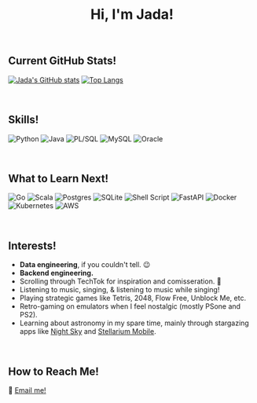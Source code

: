<div align="center">
<h1>Hi, I'm Jada!</h1>
</div>

</br>

## Current GitHub Stats!
[![Jada's GitHub stats](https://github-readme-stats.vercel.app/api?username=megaultraok&hide_title=true&show_icons=true&hide=issues,contribs)](https://github.com/megaultraok/github-readme-stats)
[![Top Langs](https://github-readme-stats.vercel.app/api/top-langs/?username=megaultraok&layout=compact&hide_title=true&exclude_repo=dotfiles)](https://github.com/megaultraok/github-readme-stats)

</br>

## Skills!

![Python](https://img.shields.io/badge/python-3670A0?style=for-the-badge&logo=python&logoColor=ffdd54)
![Java](https://img.shields.io/badge/java-%23ED8B00.svg?style=for-the-badge&logo=java&logoColor=white)
![PL/SQL](https://img.shields.io/badge/PLSQL-F80000?style=for-the-badge&logo=oracle&logoColor=black)
![MySQL](https://img.shields.io/badge/mysql-%2300f.svg?style=for-the-badge&logo=mysql&logoColor=white)
![Oracle](https://img.shields.io/badge/Oracle-F80000?style=for-the-badge&logo=oracle&logoColor=white)

</br>

## What to Learn Next!

![Go](https://img.shields.io/badge/go-%2300ADD8.svg?style=for-the-badge&logo=go&logoColor=white)
![Scala](https://img.shields.io/badge/scala-%23DC322F.svg?style=for-the-badge&logo=scala&logoColor=white)
![Postgres](https://img.shields.io/badge/postgres-%23316192.svg?style=for-the-badge&logo=postgresql&logoColor=white)
![SQLite](https://img.shields.io/badge/sqlite-%2307405e.svg?style=for-the-badge&logo=sqlite&logoColor=white)
![Shell Script](https://img.shields.io/badge/shell_script-%23121011.svg?style=for-the-badge&logo=gnu-bash&logoColor=white)
![FastAPI](https://img.shields.io/badge/FastAPI-005571?style=for-the-badge&logo=fastapi)
![Docker](https://img.shields.io/badge/docker-%230db7ed.svg?style=for-the-badge&logo=docker&logoColor=white)
![Kubernetes](https://img.shields.io/badge/kubernetes-%23326ce5.svg?style=for-the-badge&logo=kubernetes&logoColor=white)
![AWS](https://img.shields.io/badge/AWS-%23FF9900.svg?style=for-the-badge&logo=amazon-aws&logoColor=white)

</br>

## Interests!

* **Data engineering**, if you couldn't tell. 😉
* **Backend engineering.**
* Scrolling through TechTok for inspiration and comisseration. 🥲
* Listening to music, singing, & listening to music while singing!
* Playing strategic games like Tetris, 2048, Flow Free, Unblock Me, etc.
* Retro-gaming on emulators when I feel nostalgic (mostly PSone and PS2).
* Learning about astronomy in my spare time, mainly through stargazing apps like [Night Sky](https://apps.apple.com/us/app/night-sky/id475772902) and [Stellarium Mobile](https://play.google.com/store/apps/details?id=com.noctuasoftware.stellarium_free&hl=en_US&gl=US).

</br>

## How to Reach Me!

📧 [Email me!](mailto:biz.megaultraok+githubreadme@gmail.com?subject=New%20Message%20From%20A%20GitHub%20Friend!)

